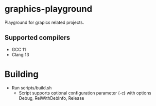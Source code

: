 # graphics-playground 
Playground for grapics related projects.

## Supported compilers
- GCC 11
- Clang 13

# Building
* Run scripts/build.sh
  * Script supports optional configuration parameter (-c) with options Debug, RelWithDebInfo, Release


